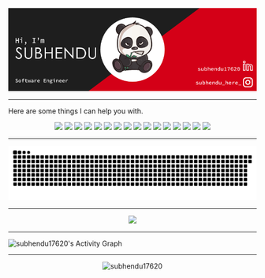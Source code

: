 [![social banner for subhendu](https://raw.githubusercontent.com/subhendu17620/subhendu17620/master/assets/banner-compressed.png)](https://www.linkedin.com/in/subhendu17620/)

---

<p> Here are some things I can help you with. </p>

<p align="center"> 
    <img src="https://img.icons8.com/color/48/000000/typescript.png"/>     
    <img src="https://img.icons8.com/color/48/000000/javascript.png"/> 
    <img src="https://img.icons8.com/color/48/000000/python.png"/> 
    <img src="https://img.icons8.com/color/48/000000/nodejs.png"/>
    <img src="https://img.icons8.com/color/48/000000/html-5.png"/> 
    <img src="https://img.icons8.com/color/48/000000/css3.png"/> 
    <img src="https://img.icons8.com/color/48/000000/firebase.png"/>
    <img src="https://img.icons8.com/color/48/000000/mongodb.png"/>
    <img src="https://img.icons8.com/fluency/48/000000/mysql-logo.png"/>
    <img src="https://img.icons8.com/color/48/000000/amazon-web-services.png"/>
    <img src="https://img.icons8.com/color/48/000000/docker.png"/>
    <img src="https://img.icons8.com/color/48/000000/nextjs.png"/>
    <img src="https://img.icons8.com/color/48/000000/flutter.png"/>
    <img src="https://img.icons8.com/color/48/000000/spring-logo.png"/>
    <img src="https://img.icons8.com/color/48/000000/elasticsearch.png"/>
    <img src="https://img.icons8.com/color/48/000000/redis.png"/>

</p>

---

<p align="center">

<img src="https://github.com/subhendu17620/subhendu17620/blob/output/github-snake-dark.svg">

</p>

---

<p align="center">

<img src="https://github-readme-streak-stats.herokuapp.com?user=subhendu17620&theme=monokai-metallian&hide_border=true">

---

<img alt="subhendu17620's Activity Graph" src="https://github-readme-activity-graph.vercel.app/graph?username=subhendu17620&theme=github-compact" />

</p>

---

<p align="center">
    <img src="https://komarev.com/ghpvc/?username=subhendu17620" alt="subhendu17620" />
</p>
